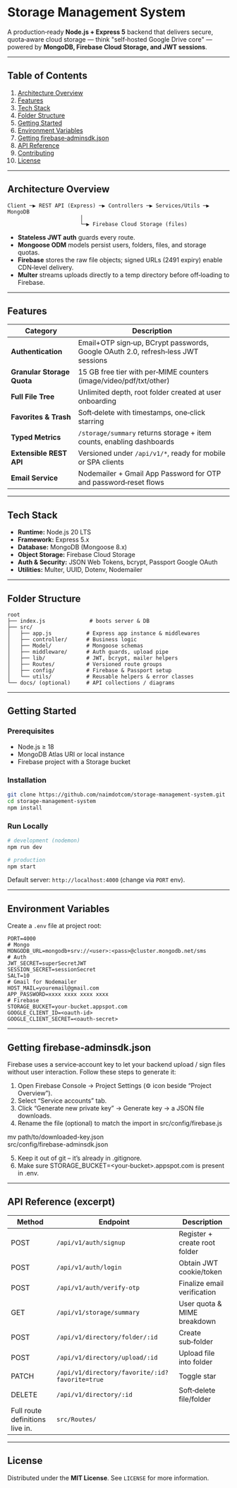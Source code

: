 # Storage Management System

A production‑ready **Node.js + Express 5** backend that delivers secure, quota‑aware cloud storage — think "self‑hosted Google Drive core" — powered by **MongoDB, Firebase Cloud Storage, and JWT sessions**.

---

## Table of Contents

1. [Architecture Overview](#architecture-overview)
2. [Features](#features)
3. [Tech Stack](#tech-stack)
4. [Folder Structure](#folder-structure)
5. [Getting Started](#getting-started)
6. [Environment Variables](#environment-variables)
7. [Getting firebase‑adminsdk.json](#getting-firebase-adminsdkjson)
8. [API Reference](#api-reference)
9. [Contributing](#contributing)
10. [License](#license)

---

## Architecture Overview

```
Client ─▶ REST API (Express) ─▶ Controllers ─▶ Services/Utils ─▶ MongoDB
                       │
                       └─▶ Firebase Cloud Storage (files)
```

- **Stateless JWT auth** guards every route.
- **Mongoose ODM** models persist users, folders, files, and storage quotas.
- **Firebase** stores the raw file objects; signed URLs (2491 expiry) enable CDN‑level delivery.
- **Multer** streams uploads directly to a temp directory before off‑loading to Firebase.

---

## Features

| Category                   | Description                                                                      |
| -------------------------- | -------------------------------------------------------------------------------- |
| **Authentication**         | Email+OTP sign‑up, BCrypt passwords, Google OAuth 2.0, refresh‑less JWT sessions |
| **Granular Storage Quota** | 15 GB free tier with per‑MIME counters (image/video/pdf/txt/other)               |
| **Full File Tree**         | Unlimited depth, root folder created at user onboarding                          |
| **Favorites & Trash**      | Soft‑delete with timestamps, one‑click starring                                  |
| **Typed Metrics**          | `/storage/summary` returns storage + item counts, enabling dashboards            |
| **Extensible REST API**    | Versioned under `/api/v1/*`, ready for mobile or SPA clients                     |
| **Email Service**          | Nodemailer + Gmail App Password for OTP and password‑reset flows                 |

---

## Tech Stack

- **Runtime:** Node.js 20 LTS
- **Framework:** Express 5.x
- **Database:** MongoDB (Mongoose 8.x)
- **Object Storage:** Firebase Cloud Storage
- **Auth & Security:** JSON Web Tokens, bcrypt, Passport Google OAuth
- **Utilities:** Multer, UUID, Dotenv, Nodemailer

---

## Folder Structure

```
root
├── index.js              # boots server & DB
├── src/
│   ├── app.js           # Express app instance & middlewares
│   ├── controller/      # Business logic
│   ├── Model/           # Mongoose schemas
│   ├── middleware/      # Auth guards, upload pipe
│   ├── lib/             # JWT, bcrypt, mailer helpers
│   ├── Routes/          # Versioned route groups
│   ├── config/          # Firebase & Passport setup
│   └── utils/           # Reusable helpers & error classes
└── docs/ (optional)     # API collections / diagrams
```

---

## Getting Started

### Prerequisites

- Node.js ≥ 18
- MongoDB Atlas URI or local instance
- Firebase project with a Storage bucket

### Installation

```bash
git clone https://github.com/naimdotcom/storage-management-system.git
cd storage-management-system
npm install
```

### Run Locally

```bash
# development (nodemon)
npm run dev

# production
npm start
```

Default server: `http://localhost:4000` (change via `PORT` env).

---

## Environment Variables

Create a `.env` file at project root:

```
PORT=4000
# Mongo
MONGODB_URL=mongodb+srv://<user>:<pass>@cluster.mongodb.net/sms
# Auth
JWT_SECRET=superSecretJWT
SESSION_SECRET=sessionSecret
SALT=10
# Gmail for Nodemailer
HOST_MAIL=youremail@gmail.com
APP_PASSWORD=xxxx xxxx xxxx xxxx
# Firebase
STORAGE_BUCKET=your-bucket.appspot.com
GOOGLE_CLIENT_ID=<oauth-id>
GOOGLE_CLIENT_SECRET=<oauth-secret>
```

---

## Getting firebase‑adminsdk.json

Firebase uses a service‑account key to let your backend upload / sign files without user interaction.
Follow these steps to generate it:

1. Open Firebase Console → Project Settings (⚙️ icon beside “Project Overview”).
2. Select “Service accounts” tab.
3. Click “Generate new private key” → Generate key → a JSON file downloads.
4. Rename the file (optional) to match the import in src/config/firebase.js

mv path/to/downloaded-key.json \
src/config/firebase-adminsdk.json

5. Keep it out of git – it’s already in .gitignore.
6. Make sure STORAGE_BUCKET=<your‑bucket>.appspot.com is present in .env.

---

## API Reference (excerpt)

| Method                                        | Endpoint                                       | Description                   |
| --------------------------------------------- | ---------------------------------------------- | ----------------------------- |
| POST                                          | `/api/v1/auth/signup`                          | Register + create root folder |
| POST                                          | `/api/v1/auth/login`                           | Obtain JWT cookie/token       |
| POST                                          | `/api/v1/auth/verify-otp`                      | Finalize email verification   |
| GET                                           | `/api/v1/storage/summary`                      | User quota & MIME breakdown   |
| POST                                          | `/api/v1/directory/folder/:id`                 | Create sub‑folder             |
| POST                                          | `/api/v1/directory/upload/:id`                 | Upload file into folder       |
| PATCH                                         | `/api/v1/directory/favorite/:id?favorite=true` | Toggle star                   |
| DELETE                                        | `/api/v1/directory/:id`                        | Soft‑delete file/folder       |
| Full route definitions live in.               | `src/Routes/`                                        |                               |

---

## License

Distributed under the **MIT License**. See `LICENSE` for more information.
